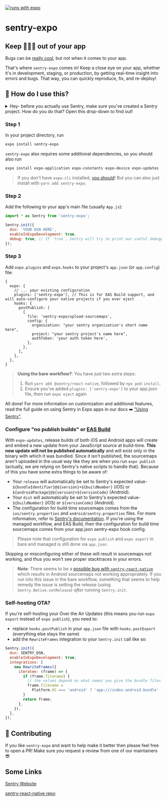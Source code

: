 [![runs with expo](https://img.shields.io/badge/Runs%20with%20Expo-4630EB.svg?style=flat-square&logo=EXPO&labelColor=f3f3f3&logoColor=000)](https://expo.io/)

# sentry-expo

## Keep 🐛🐜🐞 out of your app

Bugs can be [really cool](https://www.cbc.ca/kidscbc2/the-feed/14-of-the-worlds-weirdest-insects), but not when it comes to your app.

That's where `sentry-expo` comes in! Keep a close eye on your app, whether it's in development, staging, or production, by getting real-time insight into errors and bugs. That way, you can quickly reproduce, fix, and re-deploy!

## 🤔 How do I use this?

<details>
<summary>Hey- before you actually use Sentry, make sure you've created a Sentry project. How do you do that? Open this drop-down to find out!</summary>
<br>
🚨 Creating a Sentry project

Before getting real-time updates on errors and making your app generally incredible, you'll need to follow these steps:

1. [Sign up for Sentry](https://sentry.io/signup/) (it's free), and create a project in your Dashboard. Take note of your organization name, and project name.
2. Take note of your `DSN`, you'll need it later
3. Go to the [Sentry API section](https://sentry.io/settings/account/api/auth-tokens/), and create an auth token (Ensure you have `project:write` selected under scopes). Save this, too.

Once you have each of these: organization name, project name, DSN, and auth token, you're all set!

</details>

### Step 1

In your project directory, run

```sh
expo install sentry-expo
```

`sentry-expo` also requires some additional dependencies, so you should also run

```sh
expo install expo-application expo-constants expo-device expo-updates
```

> If you don't have `expo-cli` installed, [you should](https://docs.expo.io/workflow/expo-cli/)! But you can also just install with `yarn add sentry-expo`.

### Step 2

Add the following to your app's main file (usually `App.js`):

```js
import * as Sentry from 'sentry-expo';

Sentry.init({
  dsn: 'YOUR DSN HERE',
  enableInExpoDevelopment: true,
  debug: true, // If `true`, Sentry will try to print out useful debugging information if something goes wrong with sending the event. Set it to `false` in production
});
```

### Step 3

Add `expo.plugins` and `expo.hooks` to your project's `app.json` (or `app.config`) file:

```json5
{
  expo: {
    // ... your existing configuration
    plugins: ['sentry-expo'], // This is for EAS Build support, and will auto-configure your native projects if you ever eject
    hooks: {
      postPublish: [
        {
          file: 'sentry-expo/upload-sourcemaps',
          config: {
            organization: "your sentry organization's short name here",
            project: "your sentry project's name here",
            authToken: 'your auth token here',
          },
        },
      ],
    },
  },
}
```

> **Using the bare workflow?**: You have just two extra steps:
>
> 1. Run `yarn add @sentry/react-native`, followed by `npx pod-install`.
> 2. Ensure you've added `plugins: ['sentry-expo']` to your app.json file, then run `expo eject` again

All done! For more information on customization and additional features, read the full guide on using Sentry in Expo apps in our docs ➡️ ["Using
Sentry"](https://docs.expo.io/guides/using-sentry/).

### Configure "no publish builds" or [EAS Build](https://docs.expo.io/build/introduction/)

With `expo-updates`, release builds of both iOS and Android apps will create and embed a new update from your JavaScript source at build-time. **This new update will not be published automatically** and will exist only in the binary with which it was bundled. Since it isn't published, the sourcemaps aren't uploaded in the usual way like they are when you run `expo publish` (actually, we are relying on Sentry's native scripts to handle that). Because of this you have some extra things to be aware of:

- Your `release` will automatically be set to Sentry's expected value- `${bundleIdentifier}@${version}+${buildNumber}` (iOS) or `${androidPackage}@${version}+${versionCode}` (Android).
- Your `dist` will automatically be set to Sentry's expected value- `${buildNumber}` (iOS) or `${versionCode}` (Android).
- The configuration for build time sourcemaps comes from the `ios/sentry.properties` and `android/sentry.properties` files. For more information, refer to [Sentry's documentation](https://docs.sentry.io/clients/java/config/#configuration-via-properties-file). If you're using the managed workflow, and EAS Build, then the configuration for build time sourcemaps comes from your app.json sentry-expo hook config.

> Please note that configuration for `expo publish` and `expo export` in bare and managed is still done via `app.json`.

Skipping or misconfiguring either of these will result in sourcemaps not working, and thus you won't see proper stacktraces in your errors.

> **Note**: There seems to be a [possible bug with `sentry-react-native`](https://github.com/getsentry/sentry-react-native/issues/761) which results in Android sourcemaps not working appropriately. If you run into this issue in the bare workflow, something that seems to help remedy the issue is setting the release (using `Sentry.Native.setRelease`) _after_ running `Sentry.init`.

### Self-hosting OTA?

If you're self-hosting your Over the Air Updates (this means you run `expo export` instead of `expo publish`), you need to:

- replace `hooks.postPublish` in your `app.json` file with `hooks.postExport` (everything else stays the same)
- add the `RewriteFrames` integration to your `Sentry.init` call like so:

```js
Sentry.init({
  dsn: SENTRY_DSN,
  enableInExpoDevelopment: true,
  integrations: [
    new RewriteFrames({
      iteratee: (frame) => {
        if (frame.filename) {
          // the values depend on what names you give the bundle files you are uploading to Sentry
          frame.filename =
            Platform.OS === 'android' ? 'app:///index.android.bundle' : 'app:///main.jsbundle';
        }
        return frame;
      },
    }),
  ],
});
```

## 👏 Contributing

If you like `sentry-expo` and want to help make it better then please feel free to open a PR! Make sure you request a review from one of our maintainers 😎

## Some Links

[Sentry Website](https://sentry.io/welcome/)

[sentry-react-native repo](https://github.com/getsentry/sentry-react-native)
